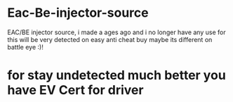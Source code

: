 # Eac-Be-injector-source
EAC/BE injector source, i made a ages ago and i no longer have any use for this will be very detected on easy anti cheat buy maybe its different on battle eye :)!
# for stay undetected much better you have EV Cert for driver
